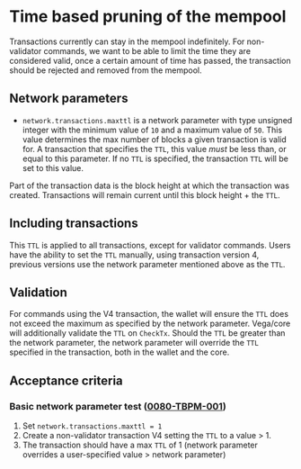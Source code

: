 # Time based pruning of the mempool

Transactions currently can stay in the mempool indefinitely. For non-validator commands, we want to be able to limit the time they are considered valid, once a certain amount of time has passed, the transaction should be rejected and removed from the mempool.

## Network parameters

- `network.transactions.maxttl` is a network parameter with type unsigned integer with the minimum value of `10` and a maximum value of `50`. This value determines the max number of blocks a given transaction is valid for. A transaction that specifies the `TTL`, this value *must* be less than, or equal to this parameter. If no `TTL` is specified, the transaction `TTL` will be set to this value.

Part of the transaction data is the block height at which the transaction was created. Transactions will remain current until this block height + the `TTL`.

## Including transactions

This `TTL` is applied to all transactions, except for validator commands. Users have the ability to set the `TTL` manually, using transaction version 4, previous versions use the network parameter mentioned above as the `TTL`.

## Validation

For commands using the V4 transaction, the wallet will ensure the `TTL` does not exceed the maximum as specified by the network parameter. Vega/core will additionally validate the `TTL` on `CheckTx`. Should the `TTL` be greater than the network parameter, the network parameter will override the `TTL` specified in the transaction, both in the wallet and the core.

## Acceptance criteria

### Basic network parameter test (<a name="0080-TBPM-001" href="#0080-TBPM-001">0080-TBPM-001</a>)

1. Set `network.transactions.maxttl = 1`
2. Create a non-validator transaction V4 setting the `TTL` to a value > 1.
3. The transaction should have a max `TTL` of 1 (network parameter overrides a user-specified value > network parameter)

